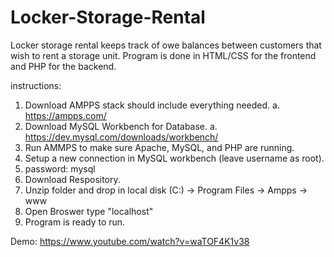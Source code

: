 # Locker-Storage-Rental

Locker storage rental keeps track of owe balances 
between customers that wish to rent a storage unit.
Program is done in HTML/CSS for the frontend and PHP for the backend.

instructions:
1. Download AMPPS stack should include everything needed.
   a. https://ampps.com/
2. Download MySQL Workbench for Database.
   a. https://dev.mysql.com/downloads/workbench/
3. Run AMMPS to make sure Apache, MySQL, and PHP are running.
4. Setup a new connection in MySQL workbench (leave username as root).
5. password: mysql
6. Download Respository.
7. Unzip folder and drop in local disk (C:) -> Program Files -> Ampps -> www
8. Open Broswer type "localhost"
9. Program is ready to run.

Demo:
https://www.youtube.com/watch?v=waTOF4K1v38
